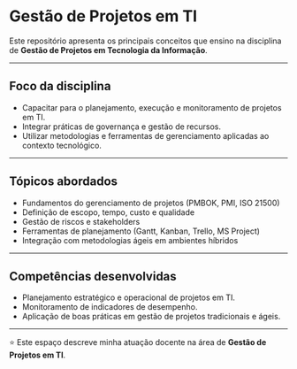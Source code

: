 # Gestão de Projetos em TI

Este repositório apresenta os principais conceitos que ensino na disciplina de **Gestão de Projetos em Tecnologia da Informação**.

---

## Foco da disciplina
- Capacitar para o planejamento, execução e monitoramento de projetos em TI.
- Integrar práticas de governança e gestão de recursos.
- Utilizar metodologias e ferramentas de gerenciamento aplicadas ao contexto tecnológico.

---

## Tópicos abordados
- Fundamentos do gerenciamento de projetos (PMBOK, PMI, ISO 21500)
- Definição de escopo, tempo, custo e qualidade
- Gestão de riscos e stakeholders
- Ferramentas de planejamento (Gantt, Kanban, Trello, MS Project)
- Integração com metodologias ágeis em ambientes híbridos

---

## Competências desenvolvidas
- Planejamento estratégico e operacional de projetos em TI.
- Monitoramento de indicadores de desempenho.
- Aplicação de boas práticas em gestão de projetos tradicionais e ágeis.

---

⭐ Este espaço descreve minha atuação docente na área de **Gestão de Projetos em TI**.
